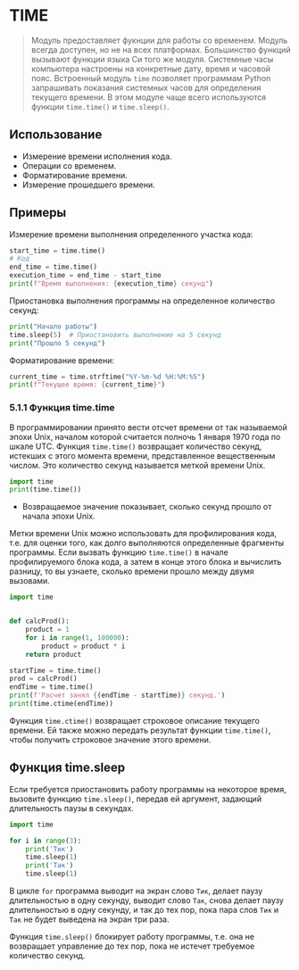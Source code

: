 # TIME

> Модуль предоставляет фукнции для работы со временем. Модуль всегда доступен, но не на всех платформах. Большинство функций вызывают функции языка Си того же модуля.
> Системные часы компьютера настроены на конкретные дату, время и часовой пояс. Встроенный модуль `time` позволяет программам Python запрашивать показания системных часов для определения текущего времени. В этом модуле чаще всего используются функции `time.time()` и `time.sleep()`.

## Использование

- Измерение времени исполнения кода.
- Операции со временем.
- Форматирование времени.
- Измерение прошедшего времени.

## Примеры

Измерение времени выполнения определенного участка кода:
```python
start_time = time.time()
# Код
end_time = time.time()
execution_time = end_time - start_time
print(f"Время выполнения: {execution_time} секунд")
```
Приостановка выполнения программы на определенное количество секунд:
```python
print("Начало работы")
time.sleep(5)  # Приостановить выполнение на 5 секунд
print("Прошло 5 секунд")
```
Форматирование времени:
```python
current_time = time.strftime("%Y-%m-%d %H:%M:%S")
print(f"Текущее время: {current_time}")
```


### 5.1.1 Функция time.time

В программировании принято вести отсчет времени от так называемой эпохи Unix, началом которой считается полночь 1 января 1970 года по шкале UTC. Функция `time.time()` возвращает количество секунд, истекших с этого момента времени, представленное вещественным числом. Это количество секунд называется меткой времени Unix.

```python
import time
print(time.time())
```
- Возвращаемое значение показывает, сколько секунд прошло от начала эпохи Unix.

Метки времени Unix можно использовать для профилирования кода, т.е. для оценки того, как долго выполняются определенные фрагменты программы. Если вызвать функцию `time.time()` в начале профилируемого блока кода, а затем в конце этого блока и вычислить разницу, то вы узнаете, сколько времени прошло между двумя вызовами.

```python
import time


def calcProd():
    product = 1
    for i in range(1, 100000):
        product = product * i
    return product

startTime = time.time()
prod = calcProd()
endTime = time.time()
print(f'Расчет занял {(endTime - startTime)} секунд.')
print(time.ctime(endTime))
```

Функция `time.сtime()` возвращает строковое описание текущего времени. Ей также можно передать результат функции `time.time()`, чтобы получить строковое значение этого времени.

## Функция time.sleep

Если требуется приостановить работу программы на некоторое время, вызовите функцию `time.sleep()`, передав ей аргумент, задающий длительность паузы в секундах.

```python
import time

for i in range(3):
    print('Тик')
    time.sleep(1)
    print('Так')
    time.sleep(1)
```

В цикле `for` программа выводит на экран слово `Тик`, делает паузу длительностью в одну секунду, выводит слово `Так`, снова делает паузу длительностью в одну секунду, и так до тех пор, пока пара слов `Тик` и `Так` не будет выведена на экран три раза.

Функция `time.sleep()` блокирует работу программы, т.е. она не возвращает управление до тех пор, пока не истечет требуемое количество секунд.
